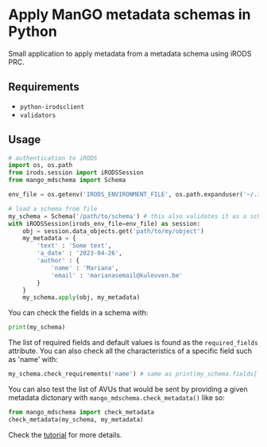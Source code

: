 # Apply ManGO metadata schemas in Python

Small application to apply metadata from a metadata schema using iRODS PRC.

## Requirements

- `python-irodsclient`
- `validators`

## Usage

```python
# authentication to iRODS
import os, os.path
from irods.session import iRODSSession
from mango_mdschema import Schema

env_file = os.getenv('IRODS_ENVIRONMENT_FILE', os.path.expanduser('~/.irods/irods_environment.json'))

# load a schema from file
my_schema = Schema('/path/to/schema') # this also validates it as a schema
with iRODSSession(irods_env_file=env_file) as session:
    obj = session.data_objects.get('path/to/my/object')
    my_metadata = {
        'text' : 'Some text',
        'a_date' : '2023-04-26',
        'author' : {
            'name' : 'Mariana',
            'email' : 'marianasemail@kuleuven.be'
        }
    }
    my_schema.apply(obj, my_metadata)
```

You can check the fields in a schema with:

```python
print(my_schema)
```

The list of required fields and default values is found as the `required_fields` attribute.
You can also check all the characteristics of a specific field such as 'name' with:

```python
my_schema.check_requirements('name') # same as print(my_schema.fields['name'])
```

You can also test the list of AVUs that would be sent by providing a given metadata dictonary with `mango_mdschema.check_metadata()` like so:

```python
from mango_mdschema import check_metadata
check_metadata(my_schema, my_metadata)
```

Check the [tutorial](tutorial/) for more details.
